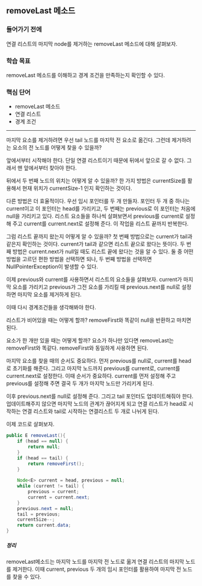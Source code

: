 ## removeLast 메소드

### 들어가기 전에
연결 리스트의 마지막 node를 제거하는 removeLast 메소드에 대해 살펴보자.

### 학습 목표
removeLast 메소드를 이해하고 경계 조건을 만족하는지 확인할 수 있다.

### 핵심 단어
- removeLast 메소드 
- 연결 리스트 
- 경계 조건

---
마지막 요소를 제거하려면 우선 tail 노드를 마지막 전 요소로 옮긴다. 그런데 제거하려는 요소의 전 노드를 어떻게 찾을 수 있을까?

앞에서부터 시작해야 한다. 단일 연결 리스트이기 때문에 뒤에서 앞으로 갈 수 없다. 그래서 맨 앞에서부터 찾아야 한다.

뒤에서 두 번째 노드의 위치는 어떻게 알 수 있을까? 한 가지 방법은 currentSize를 활용해서 현재 위치가 currentSize-1 인지 확인하는 것이다.

다른 방법은 더 효율적이다. 우선 임시 포인터를 두 개 만들자. 포인터 두 개 중 하나는 current이고 이 포인터는 head를 가리키고, 두 번째는 previous로 이 포인터는 처음에 null을 가리키고 있다. 리스트 요소들을 하나씩 살펴보면서 previous를 current로 설정해 주고 current를 current.next로 설정해 준다. 이 작업을 리스트 끝까지 반복한다.

그럼 리스트 끝까지 왔는지 어떻게 알 수 있을까? 첫 번째 방법으로는 current가 tail과 같은지 확인하는 것이다. current가 tail과 같으면 리스트 끝으로 왔다는 뜻이다. 두 번째 방법은 current.next가 null일 때도 리스트 끝에 왔다는 것을 알 수 있다. 둘 중 어떤 방법을 고르던 편한 방법을 선택하면 되나, 두 번째 방법을 선택하면 NullPointerException이 발생할 수 있다.

이제 previous와 current를 사용하면서 리스트의 요소들을 살펴보자. current가 마지막 요소를 가리키고 previous가 그전 요소를 가리킬 때 previous.next를 null로 설정하면 마지막 요소를 제거하게 된다.


이때 다시 경계조건들을 생각해봐야 한다.

리스트가 비어있을 때는 어떻게 할까? removeFirst와 똑같이 null을 반환하고 마치면 된다.

요소가 한 개만 있을 때는 어떻게 할까? 요소가 하나만 있다면 removeLast는 removeFirst와 똑같다. removeFirst와 동일하게 사용하면 된다.


마지막 요소를 찾을 때의 순서도 중요하다. 먼저 previous를 null로, current를 head로 초기화를 해준다. 그리고 마지막 노드까지 previous를 current로, current를 current.next로 설정한다. 이때 순서가 중요하다. current를 먼저 설정해 주고 previous를 설정해 주면 결국 두 개가 마지막 노드만 가리키게 된다.

이후 previous.next를 null로 설정해 준다. 그리고 tail 포인터도 업데이트해줘야 한다. 업데이트해주지 않으면 마지막 노드의 관계가 끊어지게 되고 연결 리스트가 head로 시작하는 연결 리스트와 tail로 시작하는 연결리스트 두 개로 나뉘게 된다.


이제 코드로 살펴보자.
```java
public E removeLast(){
    if (head == null) {
    	return null;
    }
    if (head == tail) {
    	return removeFirst();
    }
    
    Node<E> current = head, previous = null;
    while (current != tail) {
    	previous = current;
        current = current.next;
    }
    previous.next = null;
    tail = previous;
    currentSize--;
    return current.data;
}
```

##### 정리
removeLast메소드는 마지막 노드를 마지막 전 노드로 옮겨 연결 리스트의 마지막 노드를 제거한다. 이때 current, previous 두 개의 임시 포인터를 활용하여 마지막 전 노드를 찾을 수 있다.
